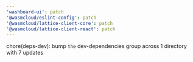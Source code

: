 ```yaml
---
'washboard-ui': patch
'@wasmcloud/eslint-config': patch
'@wasmcloud/lattice-client-core': patch
'@wasmcloud/lattice-client-react': patch
---
```


chore(deps-dev): bump `the` dev-dependencies group across 1 directory with 7 updates
